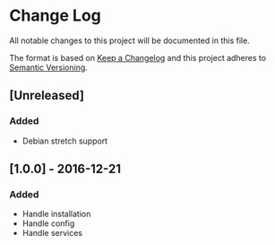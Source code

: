 # Change Log
All notable changes to this project will be documented in this file.

The format is based on [Keep a Changelog](http://keepachangelog.com/)
and this project adheres to [Semantic Versioning](http://semver.org/).

## [Unreleased]
### Added
- Debian stretch support

## [1.0.0] - 2016-12-21
### Added
- Handle installation
- Handle config
- Handle services

